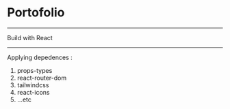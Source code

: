 # Portofolio
---

Build with React

---
Applying depedences :
 1. props-types
 2. react-router-dom
 3. tailwindcss
 4. react-icons
 5. ...etc